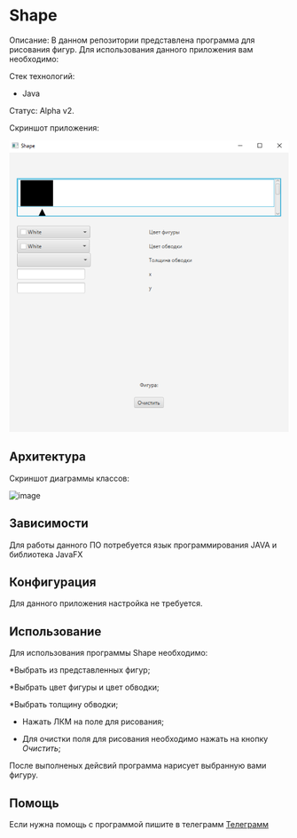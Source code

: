 # Shape
Описание: В данном репозитории представлена программа для рисования фигур. Для использования данного приложения вам необходимо:

Стек технологий:
* Java
  
Статус: Alpha v2.

Скриншот приложения:

![image](https://github.com/ZXCpikachu/Shape/blob/main/Shape1.PNG)

## Архитектура

Скриншот диаграммы классов:

![image](https://github.com/ZXCpikachu/Shape/blob/main/Сlasses.PNG)

## Зависимости

Для работы данного ПО потребуется язык программирования JAVA и библиотека JavaFX


## Конфигурация

Для данного приложения настройка не требуется.

## Использование 

Для использования программы Shape необходимо:

*Выбрать из представленных фигур;

*Выбрать цвет фигуры и цвет обводки;

*Выбрать толщину обводки;

* Нажать ЛКМ на поле для рисования;

* Для очистки поля для рисования необходимо нажать на кнопку *Очистить*;

После выполненых дейсвий программа нарисует выбранную вами фигуру.

## Помощь

Если нужна помощь с программой пишите в телеграмм [Телеграмм](https://t.me/Nazerika)

